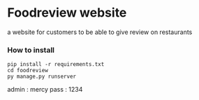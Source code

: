 # Foodreview website

a website for customers to be able to give review on restaurants

### How to install

    pip install -r requirements.txt
    cd foodreview
    py manage.py runserver

admin : mercy
pass : 1234